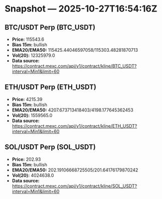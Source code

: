 # Snapshot — 2025-10-27T16:54:16Z

## BTC/USDT Perp (BTC_USDT)
- **Price:** 115543.6
- **Bias 15m:** bullish
- **EMA20/EMA50:** 115425.44046597058/115303.48281870713
- **Vol(20):** 12325979.0
- **Data source:** https://contract.mexc.com/api/v1/contract/kline/BTC_USDT?interval=Min1&limit=60

## ETH/USDT Perp (ETH_USDT)
- **Price:** 4215.39
- **Bias 15m:** bullish
- **EMA20/EMA50:** 4207.673713418403/4198.177645362453
- **Vol(20):** 1559565.0
- **Data source:** https://contract.mexc.com/api/v1/contract/kline/ETH_USDT?interval=Min1&limit=60

## SOL/USDT Perp (SOL_USDT)
- **Price:** 202.93
- **Bias 15m:** bullish
- **EMA20/EMA50:** 202.19106668725505/201.64176179870242
- **Vol(20):** 4024638.0
- **Data source:** https://contract.mexc.com/api/v1/contract/kline/SOL_USDT?interval=Min1&limit=60
